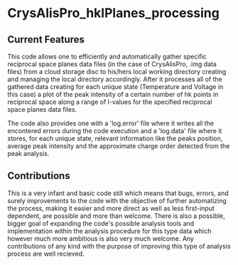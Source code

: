 # CrysAlisPro_hklPlanes_processing

## Current Features
This code allows one to efficiently and automatically gather specific reciprocal space planes data files (in the case of CrysAlisPro, .img data files) from a cloud storage disc to his/hers local working directory creating and managing the local directory accordingly. After it processes all of the gathered data creating for each unique state (Temperature and Voltage in this case) a plot of the peak intensity of a certain number of hk points in reciprocal space along a range of l-values for the specified reciprocal space planes data files.

The code also provides one with a 'log.error' file where it writes all the encontered errors during the code execution and a 'log.data' file where it stores, for each unique state, relevant information like the peaks position, average peak intensity and the approximate charge order detected from the peak analysis.

## Contributions
This is a very infant and basic code still which means that bugs, errors, and surely improvements to the code with the objective of further automatizing the process, making it easier and more direct as well as less first-input dependent, are possible and more than welcome. There is also a possible, bigger goal of expanding the code's possible analysis tools and implementation within the analysis procedure for this type data which however much more ambitious is also very much welcome. Any contributions of any kind with the purpose of improving this type of analysis process are well recieved.

